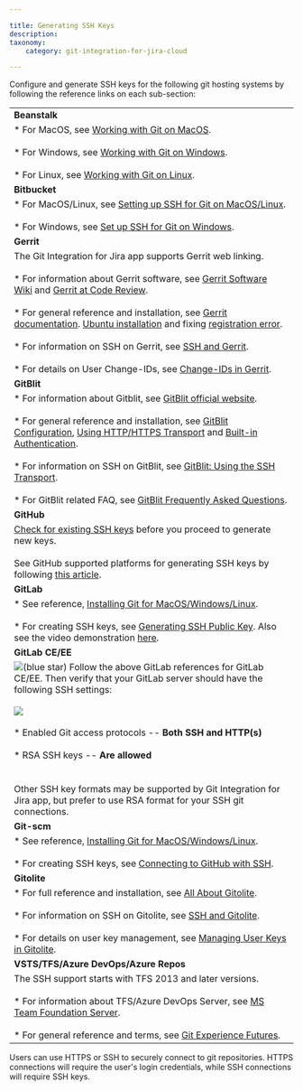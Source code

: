 ```yaml
---

title: Generating SSH Keys
description:
taxonomy:
    category: git-integration-for-jira-cloud

---
```

Configure and generate SSH keys for the following git hosting systems by following the reference links on each sub-section:

|     |
| --- |
| **Beanstalk** |
| *   For MacOS, see [Working with Git on MacOS](http://guides.beanstalkapp.com/version-control/git-on-mac.html).<br>    <br>*   For Windows, see [Working with Git on Windows](http://guides.beanstalkapp.com/version-control/git-on-windows.html).<br>    <br>*   For Linux, see [Working with Git on Linux](http://guides.beanstalkapp.com/version-control/git-on-linux.html). |
| **Bitbucket** |
| *   For MacOS/Linux, see [Setting up SSH for Git on MacOS/Linux](https://support.atlassian.com/bitbucket-cloud/docs/set-up-an-ssh-key/#Set-up-SSH-on-macOS-Linux).<br>    <br>*   For Windows, see [Set up SSH for Git on Windows](https://support.atlassian.com/bitbucket-cloud/docs/set-up-an-ssh-key/). |
| **Gerrit** |
| The Git Integration for Jira app supports Gerrit web linking.<br><br>*   For information about Gerrit software, see [Gerrit Software Wiki](http://en.wikipedia.org/wiki/Gerrit_(software)) and [Gerrit at Code Review](https://code.google.com/p/gerrit/).<br>    <br>*   For general reference and installation, see [Gerrit documentation](https://gerrit-review.googlesource.com/Documentation/). [Ubuntu installation](https://gerrit-review.googlesource.com/Documentation/linux-quickstart.html) and fixing [registration error](https://code.google.com/p/gerrit/issues/detail?id=1549).<br>    <br>*   For information on SSH on Gerrit, see [SSH and Gerrit](https://gerrit-documentation.storage.googleapis.com/Documentation/2.11/user-upload.html#_ssh).<br>    <br>*   For details on User Change-IDs, see [Change-IDs in Gerrit](https://git.eclipse.org/r/Documentation/user-changeid.html). |
| **GitBlit** |
| *   For information about Gitblit, see [GitBlit official website](http://gitblit.github.io/gitblit/).<br>    <br>*   For general reference and installation, see [GitBlit Configuration](http://gitblit.com/administration.html), [Using HTTP/HTTPS Transport](http://gitblit.com/setup_transport_http.html) and [Built-in Authentication](http://gitblit.com/setup_authentication.html).<br>    <br>*   For information on SSH on GitBlit, see [GitBlit: Using the SSH Transport](http://gitblit.com/setup_transport_ssh.html).<br>    <br>*   For GitBlit related FAQ, see [GitBlit Frequently Asked Questions](http://gitblit.com/faq.html). |
| **GitHub** |
| [Check for existing SSH keys](https://docs.github.com/en/authentication/connecting-to-github-with-ssh/checking-for-existing-ssh-keys) before you proceed to generate new keys.<br><br>See GitHub supported platforms for generating SSH keys by following [this article](https://docs.github.com/en/authentication/connecting-to-github-with-ssh/generating-a-new-ssh-key-and-adding-it-to-the-ssh-agent). |
| **GitLab** |
| *   See reference, [Installing Git for MacOS/Windows/Linux](https://git-scm.com/book/en/v2/Getting-Started-Installing-Git).<br>    <br>*   For creating SSH keys, see [Generating SSH Public Key](https://docs.gitlab.com/ee/ssh/index.html). Also see the video demonstration [here](https://about.gitlab.com/blog/2014/03/04/add-ssh-key-screencast/). |
| **GitLab CE/EE** |
| ![(blue star)](https://bigbrassband.atlassian.net/wiki/s/-1639011364/6452/8b4898d3c114827e64ec143b4fa79bb76a6cfa5b/_/images/icons/emoticons/star_blue.png) Follow the above GitLab references for GitLab CE/EE. Then verify that your GitLab server should have the following SSH settings:<br><br>![](https://bigbrassband.atlassian.net/wiki/download/thumbnails/1923023647/gitlab-server-ssh-settings(c).png?version=1&modificationDate=1630063569186&cacheVersion=1&api=v2&width=680&height=471)<br><br>*   Enabled Git access protocols -- **Both SSH and HTTP(s)**<br>    <br>*   RSA SSH keys -- **Are allowed**<br>    <br><br>Other SSH key formats may be supported by Git Integration for Jira app, but prefer to use RSA format for your SSH git connections. |
| **Git-scm** |
| *   See reference, [Installing Git for MacOS/Windows/Linux](https://git-scm.com/book/en/Getting-Started-Installing-Git).<br>    <br>*   For creating SSH keys, see [Connecting to GitHub with SSH](https://help.github.com/en/articles/connecting-to-github-with-ssh). |
| **Gitolite** |
| *   For full reference and installation, see [All About Gitolite](https://gitolite.com/gitolite/index.html).<br>    <br>*   For information on SSH on Gitolite, see [SSH and Gitolite](https://gitolite.com/gitolite/ssh.html).<br>    <br>*   For details on user key management, see [Managing User Keys in Gitolite](https://gitolite.com/gitolite/contrib/ukm.html). |
| **VSTS/TFS/Azure DevOps/Azure Repos** |
| The SSH support starts with TFS 2013 and later versions.<br><br>*   For information about TFS/Azure DevOps Server, see [MS Team Foundation Server](https://azure.microsoft.com/en-us/services/devops/server/).<br>    <br>*   For general reference and terms, see [Git Experience Futures](https://devblogs.microsoft.com/devops/git-experience-futures/). |

Users can use HTTPS or SSH to securely connect to git repositories. HTTPS connections will require the user's login credentials, while SSH connections will require SSH keys.

